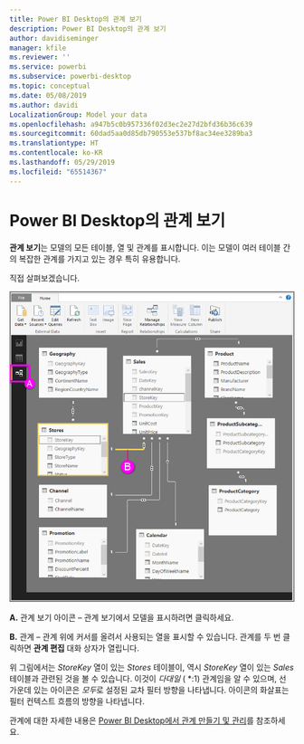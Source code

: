 ```yaml
---
title: Power BI Desktop의 관계 보기
description: Power BI Desktop의 관계 보기
author: davidiseminger
manager: kfile
ms.reviewer: ''
ms.service: powerbi
ms.subservice: powerbi-desktop
ms.topic: conceptual
ms.date: 05/08/2019
ms.author: davidi
LocalizationGroup: Model your data
ms.openlocfilehash: a947b5c0b957336f02d3ec2e27d2bfd36b36c639
ms.sourcegitcommit: 60dad5aa0d85db790553e537bf8ac34ee3289ba3
ms.translationtype: HT
ms.contentlocale: ko-KR
ms.lasthandoff: 05/29/2019
ms.locfileid: "65514367"
---
```

# <a name="relationship-view-in-power-bi-desktop"></a>Power BI Desktop의 관계 보기
**관계 보기**는 모델의 모든 테이블, 열 및 관계를 표시합니다. 이는 모델이 여러 테이블 간의 복잡한 관계를 가지고 있는 경우 특히 유용합니다.

직접 살펴보겠습니다.

![](media/desktop-relationship-view/relationshipview_fullscreen.png)

**A.**  관계 보기 아이콘 – 관계 보기에서 모델을 표시하려면 클릭하세요.

**B.** 관계 – 관계 위에 커서를 올려서 사용되는 열을 표시할 수 있습니다. 관계를 두 번 클릭하면 **관계 편집** 대화 상자가 열립니다. 

위 그림에서는 *StoreKey* 열이 있는 *Stores* 테이블이, 역시 *StoreKey* 열이 있는 *Sales* 테이블과 관련된 것을 볼 수 있습니다. 이것이 *다대일* ( \*:1) 관계임을 알 수 있으며, 선 가운데 있는 아이콘은 *모두*로 설정된 교차 필터 방향을 나타냅니다. 아이콘의 화살표는 필터 컨텍스트 흐름의 방향을 나타냅니다.

관계에 대한 자세한 내용은 [Power BI Desktop에서 관계 만들기 및 관리](desktop-create-and-manage-relationships.md)를 참조하세요.

